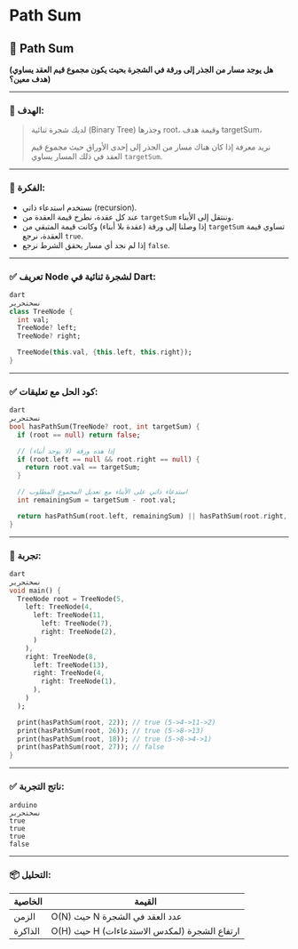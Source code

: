 # Path Sum

## 🌳 Path Sum

**(هل يوجد مسار من الجذر إلى ورقة في الشجرة بحيث يكون مجموع قيم العقد يساوي هدف معين؟)**

---

### 🎯 الهدف:

> لديك شجرة ثنائية (Binary Tree) وجذرها root، وقيمة هدف targetSum،
> 
> 
> نريد معرفة إذا كان هناك مسار من الجذر إلى إحدى الأوراق حيث مجموع قيم العقد في ذلك المسار يساوي `targetSum`.
> 

---

### 🧠 الفكرة:

- نستخدم استدعاء ذاتي (recursion).
- عند كل عقدة، نطرح قيمة العقدة من `targetSum` وننتقل إلى الأبناء.
- إذا وصلنا إلى ورقة (عقدة بلا أبناء) وكانت قيمة المتبقي من `targetSum` تساوي قيمة العقدة، نرجع `true`.
- إذا لم نجد أي مسار يحقق الشرط نرجع `false`.

---

### ✅ تعريف Node لشجرة ثنائية في Dart:

```dart
dart
نسختحرير
class TreeNode {
  int val;
  TreeNode? left;
  TreeNode? right;

  TreeNode(this.val, {this.left, this.right});
}

```

---

### ✅ كود الحل مع تعليقات:

```dart
dart
نسختحرير
bool hasPathSum(TreeNode? root, int targetSum) {
  if (root == null) return false;

  // إذا هذه ورقة (لا يوجد أبناء)
  if (root.left == null && root.right == null) {
    return root.val == targetSum;
  }

  // استدعاء ذاتي على الأبناء مع تعديل المجموع المطلوب
  int remainingSum = targetSum - root.val;

  return hasPathSum(root.left, remainingSum) || hasPathSum(root.right, remainingSum);
}

```

---

### 🧪 تجربة:

```dart
dart
نسختحرير
void main() {
  TreeNode root = TreeNode(5,
    left: TreeNode(4,
      left: TreeNode(11,
        left: TreeNode(7),
        right: TreeNode(2),
      )
    ),
    right: TreeNode(8,
      left: TreeNode(13),
      right: TreeNode(4,
        right: TreeNode(1),
      ),
    )
  );

  print(hasPathSum(root, 22)); // true (5->4->11->2)
  print(hasPathSum(root, 26)); // true (5->8->13)
  print(hasPathSum(root, 18)); // true (5->8->4->1)
  print(hasPathSum(root, 27)); // false
}

```

---

### ✅ ناتج التجربة:

```
arduino
نسختحرير
true
true
true
false

```

---

### 📦 التحليل:

| الخاصية | القيمة |
| --- | --- |
| الزمن | O(N) حيث N عدد العقد في الشجرة |
| الذاكرة | O(H) حيث H ارتفاع الشجرة (لمكدس الاستدعاءات) |